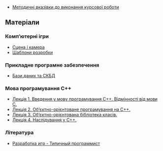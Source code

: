 - [Методичні вказівки до виконання курсової роботи][methoda]

## Матеріали

### Комп’ютерні ігри
- [Сцена і камера][game-camera]
- [Шаблони розробки][game-templates]

### Прикладне програмне забезпечення
- [Бази даних та СКБД][databases]

### Мова програмування С++
- [Лекція 1. Введення у мову програмування C++. Відмінності від мови C.][cpp1]
- [Лекція 2. Об’єктно-орієнтоване програмування на С++.][cpp2]
- [Лекція 3. Об’єктно-орієнтована бібліотека класів.][cpp3]
- [Лекція 4. Наслідування у С++.][cpp4]

### Література
- [Разработка игр - Типичный программист][tproger-gamedev]

  [methoda]: https://docs.google.com/document/d/1JFmToRZfxH76DGUdoLnk6xXjUXCbdAGKtnnwJR6wepE/edit?usp=sharing
  [game-templates]: https://docs.google.com/document/d/1Z1xOXHwy4QgVkuHul56S2U3cKLJTumkLoLTSc5tWfZY/edit?usp=sharing 
  [game-camera]: https://docs.google.com/document/d/1VQ7PxNFLE7dEboe1QPrTty9Blgo_ttnPpK7WSTRlbwc/edit?usp=sharing
  [databases]: https://docs.google.com/document/d/1OnE0b5nQTlwPfRgF0ygtyo2JGs6C6C0e1m2HMBTn7yk/edit?usp=sharing 
  [tproger-gamedev]: https://tproger.ru/tag/gamedev/
  [cpp1]: https://docs.google.com/document/d/1k-u5j_5zpMB8bV0k51wImwWoJvChu46JL6gEFDI0l2w/edit?usp=sharing
  [cpp2]: https://docs.google.com/document/d/18uJTTdvPfSDXoOko0vv6w_OWUXITi41PdcybDSKlvxY/edit?usp=sharing
  [cpp3]: https://docs.google.com/document/d/13Fl1TRaBmsGamR0XzPf00_d9FRd2Q3qhdMqvdjcnLbc/edit?usp=sharing
  [cpp4]: https://docs.google.com/document/d/1-RtzXu4e4yDVmOGJBfsN7Xuoz9bt0DtxfJd2yKfVVs0/edit?usp=sharing
  
  
